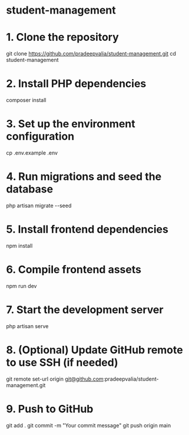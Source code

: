 # student-management
# 1. Clone the repository
git clone https://github.com/pradeepvalia/student-management.git
cd student-management

# 2. Install PHP dependencies
composer install

# 3. Set up the environment configuration
cp .env.example .env

# 4. Run migrations and seed the database
php artisan migrate --seed

# 5. Install frontend dependencies
npm install

# 6. Compile frontend assets
npm run dev

# 7. Start the development server
php artisan serve

# 8. (Optional) Update GitHub remote to use SSH (if needed)
git remote set-url origin git@github.com:pradeepvalia/student-management.git

# 9. Push to GitHub
git add .
git commit -m "Your commit message"
git push origin main


